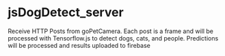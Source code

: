 # jsDogDetect_server
Receive HTTP Posts from goPetCamera. Each post is a frame and will be processed with Tensorflow.js to detect dogs, cats, and people. Predictions will be processed and results uploaded to firebase
